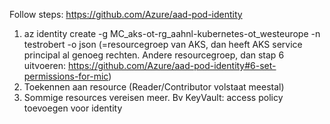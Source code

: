 Follow steps: https://github.com/Azure/aad-pod-identity

1. az identity create -g MC_aks-ot-rg_aahnl-kubernetes-ot_westeurope -n testrobert -o json 
   (=resourcegroep van AKS, dan heeft AKS service principal al genoeg rechten. Andere resourcegroep, dan stap 6 uitvoeren: https://github.com/Azure/aad-pod-identity#6-set-permissions-for-mic)
2. Toekennen aan resource (Reader/Contributor volstaat meestal)
3. Sommige resources vereisen meer. Bv KeyVault: access policy toevoegen voor identity
